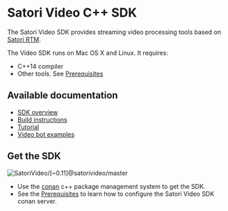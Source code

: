 # Satori Video C++ SDK

The Satori Video SDK provides streaming video processing tools
based on
[Satori RTM](https://www.satori.com/docs/using-satori/overview).

The Video SDK runs on Mac OS X and Linux. It requires:
- C++14 compiler
- Other tools. See [Prerequisites](docs/prerequisites.md)
## Available documentation
- [SDK overview](docs/using_sdk.md)
- [Build instructions](docs/building_sdk.md)
- [Tutorial](docs/tutorial.md)
- [Video bot examples](https://github.com/satori-com/satori-video-sdk-cpp-examples)
## Get the SDK

![SatoriVideo/\[~0.11\]@satorivideo/master](https://img.shields.io/badge/package-SatoriVideo%2F%5B~0.10%5D%40satorivideo%2Fmaster-green.svg)

- Use the [conan](https://conan.io/) c++ package management system to get the SDK.
- See the [Prerequisites](docs/prerequisites.md) to learn how to configure the Satori Video SDK conan server.
